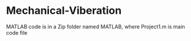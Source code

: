 # Mechanical-Viberation
MATLAB code is in a Zip folder named MATLAB, where Project1.m is main code file
